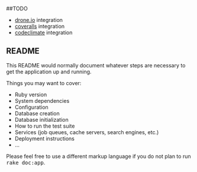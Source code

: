 ##TODO

* [drone.io](https://drone.io/) integration
* [coveralls](https://coveralls.io/subscriptions) integration
* [codeclimate](https://codeclimate.com/) integration

## README

This README would normally document whatever steps are necessary to get the
application up and running.

Things you may want to cover:

* Ruby version
* System dependencies
* Configuration
* Database creation
* Database initialization
* How to run the test suite
* Services (job queues, cache servers, search engines, etc.)
* Deployment instructions
* ...

Please feel free to use a different markup language if you do not plan to run
<tt>rake doc:app</tt>.
